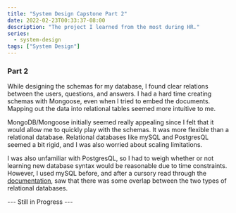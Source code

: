 ```yaml
---
title: "System Design Capstone Part 2"
date: 2022-02-23T00:33:37-08:00
description: "The project I learned from the most during HR."
series:
  - system-design
tags: ["System Design"]
---
```


### Part 2

While designing the schemas for my database, I found clear relations between the users, questions, and answers. I had a hard time creating schemas with Mongoose, even when I tried to embed the documents. Mapping out the data into relational tables seemed more intuitive to me.

MongoDB/Mongoose initially seemed really appealing since I felt that it would allow me to quickly play with the schemas. It was more flexible than a relational database. Relational databases like mySQL and PostgresQL seemed a bit rigid, and I was also worried about scaling limitations.


I was also unfamiliar with PostgresQL, so I had to weigh whether or not learning new database syntax would be reasonable due to time constraints. However, I used mySQL before, and after a cursory read through the [documentation](https://www.postgresql.org/docs/current/), saw that there was some overlap between the two types of relational databases.

--- Still in Progress ---


